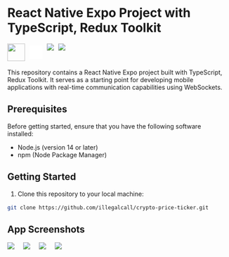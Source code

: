 # React Native Expo Project with TypeScript, Redux Toolkit

<div style="display:flex;align-items:center;gap:10px">
<img src="https://img.icons8.com/color/48/000000/react-native.png" height="40px" width="40px">
<img src="assets/logo-type-a-light.png" height="30px" width="30px"/>
<img src="https://img.icons8.com/color/48/000000/typescript.png" height="40px"/>
<img src="https://img.icons8.com/color/48/000000/redux.png" height="40px"/>
</div>
<br/>
This repository contains a React Native Expo project built with TypeScript, Redux Toolkit. It serves as a starting point for developing mobile applications with real-time communication capabilities using WebSockets.

## Prerequisites

Before getting started, ensure that you have the following software installed:

- Node.js (version 14 or later)
- npm (Node Package Manager)


## Getting Started

1. Clone this repository to your local machine:

```bash
git clone https://github.com/illegalcall/crypto-price-ticker.git
```

## App Screenshots
<div style="display:flex;flex-wrap:wrap;gap:20px">
<img src="https://github.com/illegalcall/crypto-price-ticker/assets/44542765/b2ebc722-ade6-4d54-9f37-87e3cd953487" height="600px" />
<img src="https://github.com/illegalcall/crypto-price-ticker/assets/44542765/7d82fe52-327c-4e1e-9b56-3575fe7bd561" height="600px" />
<img src="https://github.com/illegalcall/crypto-price-ticker/assets/44542765/e9c14f87-b075-4c1f-952a-c8aecee9d268" height="600px" />
<img src="https://github.com/illegalcall/crypto-price-ticker/assets/44542765/f5eea6ff-6007-4779-82b2-b2ecc15245b2" height="600px" />
</div>